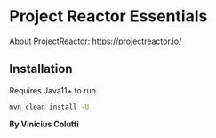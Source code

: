 # Project Reactor Essentials

About ProjectReactor: https://projectreactor.io/

## Installation
Requires Java11+ to run.

```sh
mvn clean install -U
```

**By Vinicius Colutti**